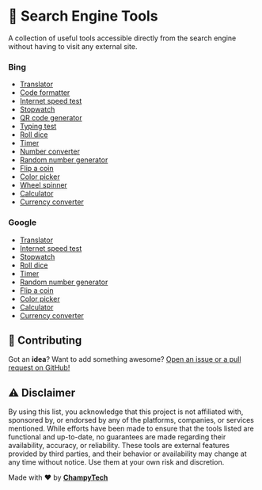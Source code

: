 # 🔨 Search Engine Tools
A collection of useful tools accessible directly from the search engine without having to visit any external site.

### Bing
- [Translator](https://www.bing.com/search?q=translator)
- [Code formatter](https://www.bing.com/search?q=code+formatter)
- [Internet speed test](https://www.bing.com/search?q=Internet+speed+test)
- [Stopwatch](https://www.bing.com/search?q=stopwatch)
- [QR code generator](https://www.bing.com/search?q=qr%20code%20generator)
- [Typing test](https://www.bing.com/search?q=typing%20test)
- [Roll dice](https://www.bing.com/search?q=roll+dice)
- [Timer](https://www.bing.com/search?q=timer)
- [Number converter](https://www.bing.com/search?q=number+converter)
- [Random number generator](https://www.bing.com/search?q=random+number+generator)
- [Flip a coin](https://www.bing.com/search?q=flip+a+coin)
- [Color picker](https://www.bing.com/search?q=color+picker)
- [Wheel spinner](https://www.bing.com/search?q=wheel+spinner)
- [Calculator](https://www.bing.com/search?q=calculator)
- [Currency converter](https://www.bing.com/search?q=currency%20converter)

### Google
- [Translator](https://www.google.com/search?q=translator)
- [Internet speed test](https://www.google.com/search?q=internet+speed+test)
- [Stopwatch](https://www.google.com/search?q=stopwatch)
- [Roll dice](https://www.google.com/search?q=roll+dice)
- [Timer](https://www.google.com/search?q=timer)
- [Random number generator](https://www.google.com/search?q=random+number+generator)
- [Flip a coin](https://www.google.com/search?q=flip+a+coin&oq=flip+a+coin)
- [Color picker](https://www.google.com/search?q=color+picker)
- [Calculator](https://www.google.com/search?q=calculator)
- [Currency converter](https://www.google.com/search?q=currency+converter)

## 🙏 Contributing
Got an <b>idea</b>? Want to add something awesome? <a href="." target="_blank">Open an issue or a pull request on GitHub!</a>

## ⚠️ Disclaimer
By using this list, you acknowledge that this project is not affiliated with, sponsored by, or endorsed by any of the platforms, companies, or services mentioned. While efforts have been made to ensure that the tools listed are functional and up-to-date, no guarantees are made regarding their availability, accuracy, or reliability. These tools are external features provided by third parties, and their behavior or availability may change at any time without notice. Use them at your own risk and discretion.

Made with ❤️ by <b><a href="https://github.com/ChampyTech" target="_blank">ChampyTech</a></b>

